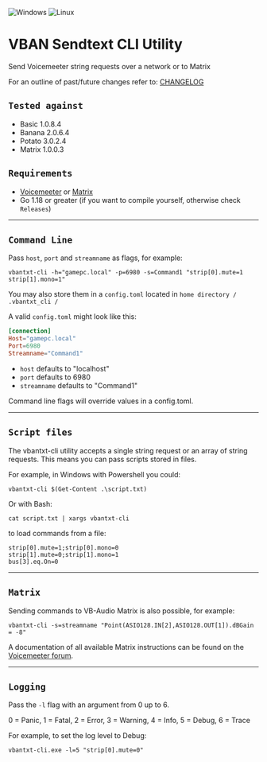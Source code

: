 ![Windows](https://img.shields.io/badge/Windows-0078D6?style=for-the-badge&logo=windows&logoColor=white)
![Linux](https://img.shields.io/badge/Linux-FCC624?style=for-the-badge&logo=linux&logoColor=black)

# VBAN Sendtext CLI Utility

Send Voicemeeter string requests over a network or to Matrix

For an outline of past/future changes refer to: [CHANGELOG](CHANGELOG.md)

## `Tested against`

- Basic 1.0.8.4
- Banana 2.0.6.4
- Potato 3.0.2.4
- Matrix 1.0.0.3

## `Requirements`

- [Voicemeeter](https://voicemeeter.com/) or [Matrix](https://vb-audio.com/Matrix/)
- Go 1.18 or greater (if you want to compile yourself, otherwise check `Releases`)

---

## `Command Line`

Pass `host`, `port` and `streamname` as flags, for example:

```
vbantxt-cli -h="gamepc.local" -p=6980 -s=Command1 "strip[0].mute=1 strip[1].mono=1"
```

You may also store them in a `config.toml` located in `home directory / .vbantxt_cli /`

A valid `config.toml` might look like this:

```toml
[connection]
Host="gamepc.local"
Port=6980
Streamname="Command1"
```

- `host` defaults to "localhost"
- `port` defaults to 6980
- `streamname` defaults to "Command1"

Command line flags will override values in a config.toml.

---

## `Script files`

The vbantxt-cli utility accepts a single string request or an array of string requests. This means you can pass scripts stored in files.

For example, in Windows with Powershell you could:

`vbantxt-cli $(Get-Content .\script.txt)`

Or with Bash:

`cat script.txt | xargs vbantxt-cli`

to load commands from a file:

```
strip[0].mute=1;strip[0].mono=0
strip[1].mute=0;strip[1].mono=1
bus[3].eq.On=0
```

---

## `Matrix`

Sending commands to VB-Audio Matrix is also possible, for example:

```
vbantxt-cli -s=streamname "Point(ASIO128.IN[2],ASIO128.OUT[1]).dBGain = -8"
```

A documentation of all available Matrix instructions can be found on the [Voicemeeter forum][matrix-commands].

---

## `Logging`

Pass the `-l` flag with an argument from 0 up to 6.

0 = Panic, 1 = Fatal, 2 = Error, 3 = Warning, 4 = Info, 5 = Debug, 6 = Trace

For example, to set the log level to Debug:

`vbantxt-cli.exe -l=5 "strip[0].mute=0"`

[matrix-commands]: https://forum.vb-audio.com/viewtopic.php?t=1883&sid=9802ac9ddd9beff9475611d52a2164ba

